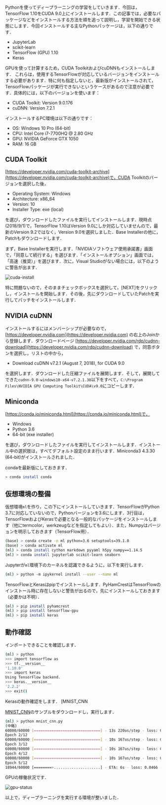 Pythonを使ってディープラーニングの学習をしていきます．今回は，TensorFlow 1.10をCUDA 9.0上にインストールします．この記事では，必要なパッケージなどをインストールする方法を順を追って説明し，学習を開始できる状態にします．今回インストールする主なPythonパッケージは，以下の通りです．

* JupyterLab
* scikit-learn
* TensorFlow (GPU) 1.10
* Keras

<!-- PELICAN_END_SUMMARY -->

GPUを使って計算するため，CUDA ToolkitおよびcuDNNもインストールします． これらは，使用するTensorFlowが対応しているバージョンをインストールする必要があります．特に何も指定しないと，最新版がインストールされて，TensorFlowパッケージが実行できないというケースがあるので注意が必要です．具体的には，以下のバージョンを使います：

* CUDA Toolkit: Version 9.0.176
* cuDNN: Version 7.2.1

インストールするPC環境は以下の通りです：

* OS: Windows 10 Pro (64-bit)
* CPU: Intel Core i7-7700HQ @ 2.80 GHz
* GPU: NVIDIA GeForce GTX 1050
* RAM: 16 GB

## CUDA Toolkit

[https://developer.nvidia.com/cuda-toolkit-archive](https://developer.nvidia.com/cuda-toolkit-archive)で，CUDA Toolkitのバージョンを選択した後，

* Operating System: Windows
* Architecture: x86_64
* Version: 10
* Installer Type: exe (local)

を選び，ダウンロードしたファイルを実行してインストールします．現時点(2018/9/1)で，TensorFlow 1.10はVersion 9.0にしか対応していませんので，最新のVersion 9.2ではなく，Version 9.0を選択しました．Base Installerの他に，Patchもダウンロードします．

まず，Base Installerを実行します．「NVIDIAソフトウェア使用承諾書」画面で，「同意して続行する」を選びます．「インストールオプション」画面では，「高速（推奨）」を選びます．次に，Visual Studioがない場合には，以下のように警告が出ます．

![cuda-install]({filename}/images/20180131/cuda-install-3.png)

特に問題ないので，そのままチェックボックスを選択して，[NEXT]をクリックし，インストールを開始します．その後，先にダウンロードしていたPatchを実行してパッチをインストールします．

## NVIDIA cuDNN

インストールするにはメンバーシップが必要なので，[https://developer.nvidia.com](https://developer.nvidia.com) の右上のJoinから登録します．ダウンロードページ [https://developer.nvidia.com/rdp/cudnn-download](https://developer.nvidia.com/rdp/cudnn-download) で，同意ボタンを選択し，リストの中から，

* Download cuDNN v7.2.1 (August 7, 2018), for CUDA 9.0

を選択します．ダウンロードした圧縮ファイルを展開します．そして，展開してできた`cudnn-9.0-windows10-x64-v7.2.1.38`以下をすべて，`C:\Program Files\NVIDIA GPU Computing Toolkit\CUDA\v9.0`にコピーします．

## Miniconda

[https://conda.io/miniconda.html](https://conda.io/miniconda.html)で，

* Windows
* Python 3.6
* 64-bit (exe installer)

を選び，ダウンロードしたファイルを実行してインストールします．インストール中の選択肢は，すべてデフォルト設定のまま行います．Miniconda3 4.3.30 (64-bit)がインストールされました．

condaを最新版にしておきます．

```bash
> conda install conda
```

## 仮想環境の整備

仮想環境`ml`を作り，この下にインストールしていきます．TensorFlowがPython 3.7に対応していないので，Pythonバージョンを3.6にします．3行目は，TensorFlowおよびKerasで必要となる一般的なパッケージをインストールします（他にtermcolor，werkzeugなどを指定してもよい）．また，Numpyはバージョンを明示しておきます（TensorFlow用）．

```bash
(base) > conda create -n ml python=3.6 setuptools=39.1.0
(base) > conda activate ml
(ml) > conda install cython markdown pyyaml h5py numpy==1.14.5
(ml) > conda install jupyterlab scikit-learn seaborn
```

Jupyterが`ml`環境下のカーネルを認識できるように，以下を実行します．

```bash
(ml) > python -m ipykernel install --user --name ml
```

TensorFlowとKerasはpipでインストールします．PyHamCrestはTensorFlowのインストール時に存在しないと警告が出るので，先にインストールしておきます（必要かは不明）．

```bash
(ml) > pip install pyhamcrest
(ml) > pip install tensorflow-gpu
(ml) > pip install keras
```

## 動作確認

インポートできることを確認します．

```bash
(ml) > python
>>> import tensorflow as
>>> tf.__version__
'1.10.0'
>>> import keras
Using TensorFlow backend.
>>> keras.__version__
'2.2.2'
>>> exit()
```

Kerasの動作確認をします． [MNIST_CNN


[MNIST_CNN](https://raw.githubusercontent.com/keras-team/keras/master/examples/mnist_cnn.py)のサンプルをダウンロードし，実行します．

```bash
(ml) > python mnist_cnn.py
(中略)
60000/60000 [==============================] - 13s 220us/step - loss: 0.2662 - acc: 0.9178 - val_loss: 0.0609 - val_acc: 0.9817
Epoch 2/12
60000/60000 [==============================] - 10s 167us/step - loss: 0.0915 - acc: 0.9723 - val_loss: 0.0548 - val_acc: 0.9845
Epoch 3/12
60000/60000 [==============================] - 10s 167us/step - loss: 0.0688 - acc: 0.9795 - val_loss: 0.0348 - val_acc: 0.9881
Epoch 4/12
60000/60000 [==============================] - 10s 167us/step - loss: 0.0558 - acc: 0.9827 - val_loss: 0.0322 - val_acc: 0.9892
Epoch 5/12
18944/60000 [========>.....................] - ETA: 6s - loss: 0.0466 - acc: 0.9860
```
GPUの稼働状況です．

![gpu-status]({filename}/images/20180901/gpu-status.png)

以上で，ディープラーニングを実行する環境が整いました．
